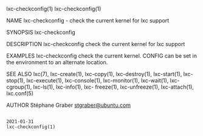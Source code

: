 lxc-checkconfig(1)                                                                                                                                                           lxc-checkconfig(1)

NAME
       lxc-checkconfig - check the current kernel for lxc support

SYNOPSIS
       lxc-checkconfig

DESCRIPTION
       lxc-checkconfig check the current kernel for lxc support

EXAMPLES
       lxc-checkconfig
              check the current kernel.  CONFIG can be set in the environment to an alternate location.

SEE ALSO
       lxc(7),  lxc-create(1), lxc-copy(1), lxc-destroy(1), lxc-start(1), lxc-stop(1), lxc-execute(1), lxc-console(1), lxc-monitor(1), lxc-wait(1), lxc-cgroup(1), lxc-ls(1), lxc-info(1), lxc-
       freeze(1), lxc-unfreeze(1), lxc-attach(1), lxc.conf(5)

AUTHOR
       Stéphane Graber <stgraber@ubuntu.com>

                                                                                           2021-01-31                                                                        lxc-checkconfig(1)
